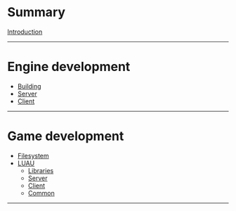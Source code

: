 # Summary

[Introduction](./introduction.md)

---

# Engine development

- [Building](./engine/building.md)
- [Server](./engine/server.md)
- [Client](./engine/client.md)

---

# Game development

- [Filesystem](./game/filesystem.md)
- [LUAU](./game/luau.md)
  - [Libraries](./game/libs.md)
  - [Server]()
  - [Client]()
  - [Common]()

---
